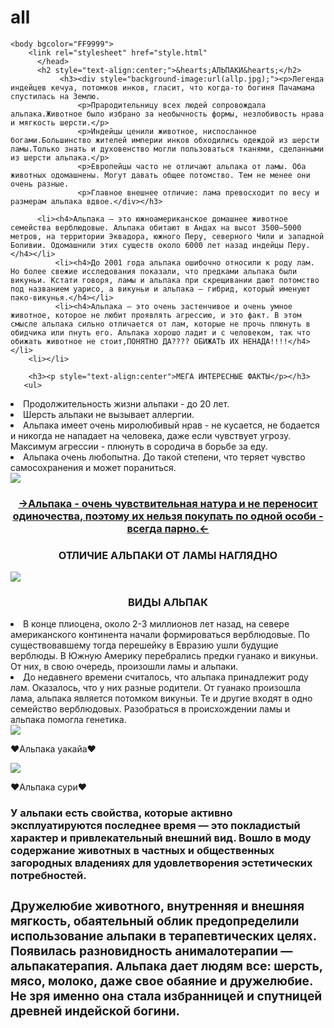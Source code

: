 # all
<!DOCTYPE html>
<html>
<head>
    <meta charset="UTF-8">
    <title>сайтик о альпаках.</title>
    
    <body bgcolor="FF9999">
        <link rel="stylesheet" href="style.html"
          </head>
          <h2 style="text-align:center;">&hearts;АЛЬПАКИ&hearts;</h2>
               <h3><div style="background-image:url(allp.jpg);"><p>Легенда индейцев кечуа, потомков инков, гласит, что когда-то богиня Пачамама спустилась на Землю.
                   <p>Прародительницу всех людей сопровождала альпака.Животное было избрано за необычность формы, незлобивость нрава и мягкость шерсти.</p>
                   <p>Индейцы ценили животное, ниспосланное богами.Большинство жителей империи инков обходились одеждой из шерсти ламы.Только знать и духовенство могли пользоваться тканями, сделанными из шерсти альпака.</p>
                   <p>Европейцы часто не отличают альпака от ламы. Оба животных одомашнены. Могут давать общее потомство. Тем не менее они очень разные. 
                   <p>Главное внешнее отличие: лама превосходит по весу и размерам альпака вдвое.</div></h3>
        
          <li><h4>Альпака — это южноамериканское домашнее животное семейства верблюдовые. Альпака обитают в Андах на высот 3500–5000 метров, на территории Эквадора, южного Перу, северного Чили и западной Боливии. Одомашнили этих существ около 6000 лет назад индейцы Перу.</h4></li>
              <li><h4>До 2001 года альпака ошибочно относили к роду лам. Но более свежие исследования показали, что предками альпака были викуньи. Кстати говоря, ламы и альпака при скрещивании дают потомство под названием уарисо, а викуньи и альпака — гибрид, который именуют пако-викунья.</h4></li>
              <li><h4>Альпака — это очень застенчивое и очень умное животное, которое не любит проявлять агрессию, и это факт. В этом смысле альпака сильно отличается от лам, которые не прочь плюнуть в обидчика или пнуть его. Альпака хорошо ладит и с человеком, так что обижать животное не стоит,ПОНЯТНО ДА???? ОБИЖАТЬ ИХ НЕНАДА!!!!</h4></li>
        <li></li>
   
        <h3><p style="text-align:center">МЕГА ИНТЕРЕСНЫЕ ФАКТЫ</p></h3>
       <ul>
  <li>Продолжительность жизни альпаки - до 20 лет.</li>
        <li>Шерсть альпаки не вызывает аллергии.</li>
      <li>Альпака имеет очень миролюбивый нрав - не кусается, не бодается и никогда не нападает на человека, даже если чувствует угрозу. Максимум агрессии - плюнуть в сородича в борьбе за еду.</li>
       <li>Альпака очень любопытна. До такой степени, что теряет чувство самосохранения и может пораниться.</li>
    </ul>
         <img src="https://i.pinimg.com/originals/96/f6/a4/96f6a48cf8934abff4d345947591b403.jpg" альпаки="это картинка альпаки" class="center">
        <h3 style="text-align:center"><u>&rarr;Альпака - очень чувствительная натура и не переносит одиночества, поэтому их нельзя покупать по одной особи - всегда парно.&larr;</u></h3>
        <h3><p style="text-align:center">ОТЛИЧИЕ АЛЬПАКИ ОТ ЛАМЫ НАГЛЯДНО</p></h3>
        <img src="alpaka%20lama" альпаки="это картинка альпаки" class="center">
        <h3><p style="text-align:center">ВИДЫ АЛЬПАК</p></h3>
        <li>В конце плиоцена, около 2-3 миллионов лет назад, на севере американского континента начали формироваться верблюдовые. По существовавшему тогда перешейку в Евразию ушли будущие верблюды. В Южную Америку перебрались предки гуанако и викуньи. От них, в свою очередь, произошли ламы и альпаки.</li>
        <li>До недавнего времени считалось, что альпака принадлежит роду лам. Оказалось, что у них разные родители. От гуанако произошла лама, альпака является потомком викуньи. Те и другие входят в одно семейство верблюдовых. Разобраться в происхождении ламы и альпака помогла генетика.</li>
        <img src="alpaka%20ya.webp" альпаки="это картинка альпаки" class="center">
        <p>&hearts;Альпака уакайа&hearts;</p>
        <img src="Alpaca%20syru.webp" альпаки="это картинка альпаки" class="center">
         <p>&hearts;Альпака сури&hearts;</p>
        <h3><div style="background-image:url(allp.jpg);"><p>У альпаки есть свойства, которые активно эксплуатируются последнее время — это покладистый характер и привлекательный внешний вид. Вошло в моду содержание животных в частных и общественных загородных владениях для удовлетворения эстетических потребностей.</p>
            <h3><p></[>Дружелюбие животного, внутренняя и внешняя мягкость, обаятельный облик предопределили использование альпаки в терапевтических целях. Появилась разновидность анималотерапии — альпакатерапия. Альпака дает людям все: шерсть, мясо, молоко, даже свое обаяние и дружелюбие. Не зря именно она стала избранницей и спутницей древней индейской богини.</p></div>
        </html>

